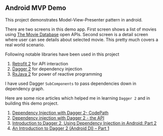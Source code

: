 ## Android MVP Demo
This project demonstrates Model-View-Presenter pattern in android. 

There are two screens in this demo app.
First screen shows a list of movies using [The Movie Database](https://www.themoviedb.org/?language=en) open APIs.
Second screen is a detail screen where user can see details about selected movie. This pretty much covers a real world scenario.

Following notable libraries have been used in this project
  1. [Retrofit 2](http://square.github.io/retrofit/) for API interaction
  2. [Dagger 2](https://github.com/google/dagger) for dependency injection
  3. [RxJava 2](https://github.com/ReactiveX/RxJava) for power of reactive programming
  
I have used Dagger `SubComponents` to pass dependencies down in dependency graph.

Here are some nice articles which helped me in learning `Dagger 2` and in building this demo project.
 
 1. [Dependency Injection with Dagger 2- CodePath](https://guides.codepath.com/android/dependency-injection-with-dagger-2)
 2. [Dependency injection with Dagger 2 - the API](http://frogermcs.github.io/dependency-injection-with-dagger-2-the-api/)
 3. [Introduction to Dagger 2, Using Dependency Injection in Android: Part 2](https://blog.mindorks.com/introduction-to-dagger-2-using-dependency-injection-in-android-part-2-b55857911bcd)
 4. [An Introduction to Dagger 2 (Android DI) – Part 1](https://dzone.com/articles/an-introduction-to-dagger-2-android-di-part-1-3)
